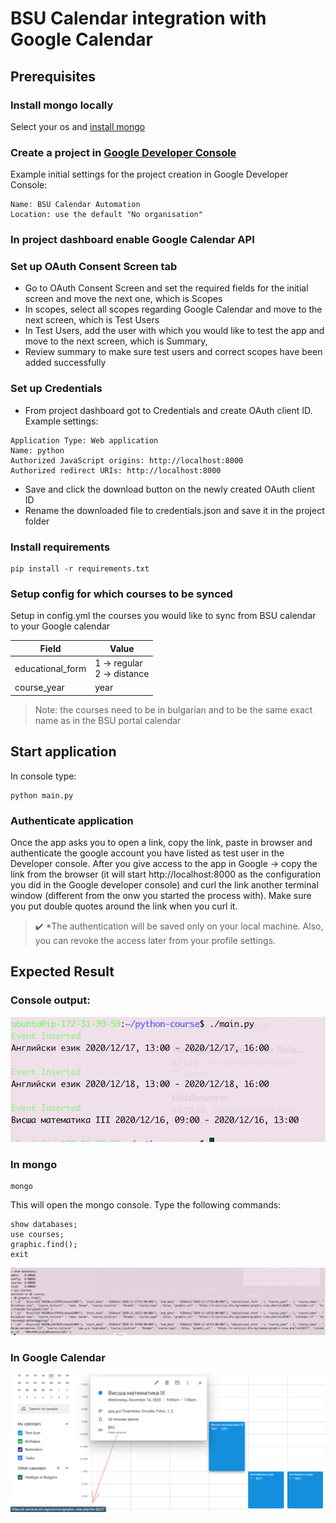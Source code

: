 # BSU Calendar integration with Google Calendar

## Prerequisites

### Install mongo locally
Select your os and [install mongo](https://docs.mongodb.com/manual/tutorial/install-mongodb-on-ubuntu/)

### Create a project in [Google Developer Console](https://console.developers.google.com/)
Example initial settings for the project creation in Google Developer Console:
```
Name: BSU Calendar Automation
Location: use the default "No organisation"
```

### In project dashboard enable Google Calendar API

### Set up OAuth Consent Screen tab
* Go to OAuth Consent Screen and set the required fields for the initial screen and move the next one, which is Scopes
* In scopes, select all scopes regarding Google Calendar and move to the next screen, which is Test Users
* In Test Users, add the user with which you would like to test the app and move to the next screen, which is Summary, 
* Review summary to make sure test users and correct scopes have been added successfully

### Set up Credentials
* From project dashboard got to Credentials and create OAuth client ID. Example settings: 
```
Application Type: Web application 
Name: python 
Authorized JavaScript origins: http://localhost:8000 
Authorized redirect URIs: http://localhost:8000 
```
* Save and click the download button on the newly created OAuth client ID
* Rename the downloaded file to credentials.json and save it in the project folder

### Install requirements
```
pip install -r requirements.txt
```

### Setup config for which courses to be synced
Setup in config.yml the courses you would like to sync from BSU calendar to your Google calendar

| Field             | Value                           |
| ----------------- | ------------------------------- |
| educational_form  | 1 -> regular <br> 2 -> distance |
| course_year       | year                            |

> Note: the courses need to be in bulgarian and to be the same exact name as in the BSU portal calendar

## Start application
In console type:
```
python main.py
```

### Authenticate application
Once the app asks you to open a link, copy the link, paste in browser and authenticate the google account you have listed as test user in the Developer console.
After you give access to the app in Google -> copy the link from the browser (it will start http://localhost:8000 as the configuration you did in the Google developer console) and curl the link another terminal window (different from the onw you started the process with). Make sure you put double quotes around the link when you curl it.
> :heavy_check_mark: *The authentication will be saved only on your local machine. Also, you can revoke the access later from your profile settings.

## Expected Result

### Console output:
![console](./console_output.png)

### In mongo
```
mongo
```
This will open the mongo console. Type the following commands:
```
show databases;
use courses;
graphic.find();
exit
```
![mongo](./mongo.png)

### In Google Calendar
![calendar](./calendar.png)

